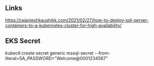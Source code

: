 ## Links
https://rajanieshkaushikk.com/2021/02/27/how-to-deploy-sql-server-containers-to-a-kubernetes-cluster-for-high-availability/


## EKS Secret
kubectl create secret generic mssql-secret --from-literal=SA_PASSWORD="Welcome@0001234567"